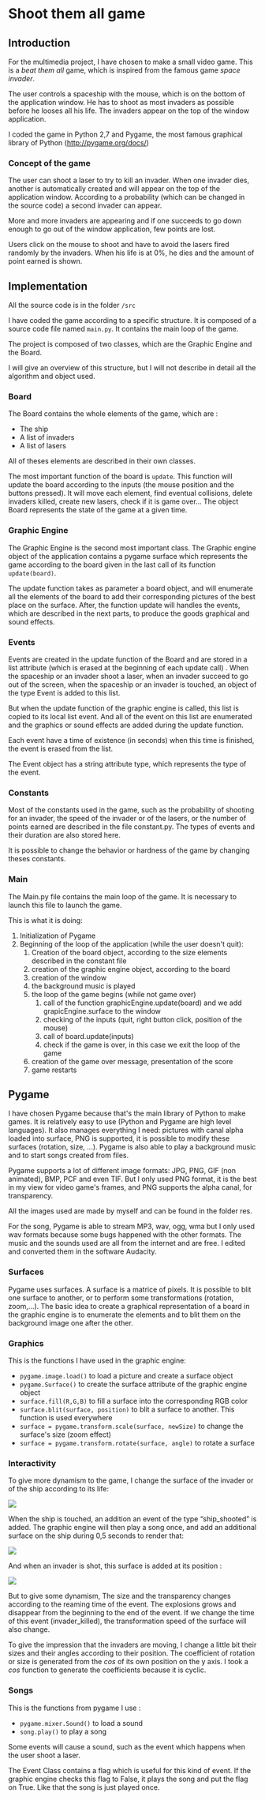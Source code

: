 # Shoot them all game

## Introduction

For the multimedia project, I have chosen to make a small video game. This is a *beat them all* game, which is inspired from the famous game *space invader*.

The user controls a spaceship with the mouse, which is on the bottom of the application window. He has to shoot as most invaders as possible before he looses all his life. The invaders appear on the top of the window application.

I coded the game in Python 2,7 and Pygame, the most famous graphical library of Python
(http://pygame.org/docs/)

### Concept of the game

The user can shoot a laser to try to kill an invader. When one invader dies, another is automatically
created and will appear on the top of the application window. According to a probability (which
can be changed in the source code) a second invader can appear.

More and more invaders are appearing and if one succeeds to go down enough to go out of the
window application, few points are lost.

Users click on the mouse to shoot and have to avoid the lasers fired randomly by the invaders.
When his life is at 0%, he dies and the amount of point earned is shown.

## Implementation

All the source code is in the folder `/src`

I have coded the game according to a specific structure. It is composed of a source code file named
`main.py`. It contains the main loop of the game.

The project is composed of two classes, which are the Graphic Engine and the Board.

I will give an overview of this structure, but I will not describe in detail all the algorithm and object used.

### Board

The Board contains the whole elements of the game, which are :
- The ship
- A list of invaders
- A list of lasers

All of theses elements are described in their own classes.

The most important function of the board is `update`. This function will update the board according to the inputs (the mouse position and the buttons pressed). It will move each element, find eventual collisions, delete invaders killed, create new lasers, check if it is game over... The object Board represents the state of the game at a given time.

### Graphic Engine

The Graphic Engine is the second most important class. The Graphic engine object of the application contains a pygame surface which represents the game according to the board given in the last call of its function `update(board)`.

The update function takes as parameter a board object, and will enumerate all the elements of the board to add their corresponding pictures of the best place on the surface. After, the function update will handles the events, which are described in the next parts, to produce the goods graphical and sound effects.

### Events

Events are created in the update function of the Board and are stored in a list attribute (which is
erased at the beginning of each update call) . When the spaceship or an invader shoot a laser, when
an invader succeed to go out of the screen, when the spaceship or an invader is touched, an object of
the type Event is added to this list.

But when the update function of the graphic engine is called, this list is copied to its local list event.
And all of the event on this list are enumerated and the graphics or sound effects are added during the
update function.

Each event have a time of existence (in seconds) when this time is finished, the event is erased from
the list.

The Event object has a string attribute type, which represents the type of the event.

### Constants

Most of the constants used in the game, such as the probability of shooting for an invader, the speed
of the invader or of the lasers, or the number of points earned are described in the file
constant.py. The types of events and their duration are also stored here.

It is possible to change the behavior or hardness of the game by changing theses constants.

### Main

The Main.py file contains the main loop of the game. It is necessary to launch this file to launch the
game.

This is what it is doing:

1. Initialization of Pygame
2. Beginning of the loop of the application (while the user doesn't quit):
    1. Creation of the board object, according to the size elements described in the constant file
    2. creation of the graphic engine object, according to the board
    3. creation of the window
    4. the background music is played
    5. the loop of the game begins (while not game over)
        1. call of the function graphicEngine.update(board) and we add grapicEngine.surface to the window
        2. checking of the inputs (quit, right button click, position of the mouse)
        3. call of board.update(inputs)
        4. check if the game is over, in this case we exit the loop of the game
    6. creation of the game over message, presentation of the score
    7. game restarts

## Pygame

I have chosen Pygame because that's the main library of Python to make games. It is relatively easy
to use (Python and Pygame are high level languages). It also manages everything I need: pictures
with canal alpha loaded into surface, PNG is supported, it is possible to modify these surfaces
(rotation, size, ...). Pygame is also able to play a background music and to start songs created from
files.

Pygame supports a lot of different image formats: JPG, PNG, GIF (non animated), BMP, PCF and
even TIF. But I only used PNG format, it is the best in my view for video game's frames, and PNG
supports the alpha canal, for transparency.

All the images used are made by myself and can be found in the folder res.

For the song, Pygame is able to stream MP3, wav, ogg, wma but I only used wav formats because
some bugs happened with the other formats. The music and the sounds used are all from the internet and are free. I edited and converted them in the software Audacity.

### Surfaces

Pygame uses surfaces. A surface is a matrice of pixels. It is possible to blit one surface to another, or to perform some transformations (rotation, zoom,...). The basic idea to create a graphical representation of a board in the graphic engine is to enumerate the elements and to blit them on the background image one after the other.

### Graphics

This is the functions I have used in the graphic engine:
- `pygame.image.load()` to load a picture and create a surface object
- `pygame.Surface()` to create the surface attribute of the graphic engine object
- `surface.fill(R,G,B)` to fill a surface into the corresponding RGB color
- `surface.blit(surface, position)` to blit a surface to another. This function is used everywhere
- `surface = pygame.transform.scale(surface, newSize)` to change the surface's size (zoom effect)
- `surface = pygame.transform.rotate(surface, angle)` to rotate a surface

 ### Interactivity

To give more dynamism to the game, I change the surface of the invader or of the ship according to its life:

![](ressources/items_evolution.png)

When the ship is touched, an addition an event of the type “ship_shooted” is added. The graphic
engine will then play a song once, and add an additional surface on the ship during 0,5 seconds to render that:

![](ressources/ship_explosion.png)

And when an invader is shot, this surface is added at its position :

![](ressources/explosion.png)

But to give some dynamism, The size and the transparency changes according to the reaming time
of the event. The explosions grows and disappear from the beginning to the end of the event. If we change the time of this event (invader_killed), the transformation speed of the surface will also change.

To give the impression that the invaders are moving, I change a little bit their sizes and their angles according to their position. The coefficient of rotation or size is generated from the *cos* of its own position on the y axis. I took a *cos* function to generate the coefficients because it is cyclic.

### Songs

This is the functions from pygame I use :
- `pygame.mixer.Sound()` to load a sound
- `song.play()` to play a song

Some events will cause a sound, such as the event which happens when the user shoot a laser.

The Event Class contains a flag which is useful for this kind of event. If the graphic engine checks this flag to False, it plays the song and put the flag on True. Like that the song is just played once.
